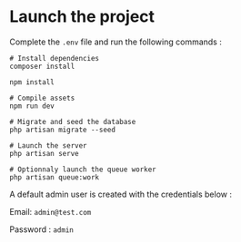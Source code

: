 # Launch the project

Complete the `.env` file and run the following commands :

```shell
# Install dependencies
composer install

npm install

# Compile assets
npm run dev

# Migrate and seed the database
php artisan migrate --seed

# Launch the server
php artisan serve

# Optionnaly launch the queue worker
php artisan queue:work
```

A default admin user is created with the credentials below :

Email: `admin@test.com`

Password : `admin`
